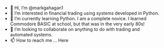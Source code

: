 - 👋 Hi, I’m @markgahagan1
- 👀 I’m interested in financial trading using systems developed in Python.
- 🌱 I’m currently learning Python. I am a complete novice. I learned Commodore BASIC at school, but that was in the very early 80s!
- 💞️ I’m looking to collaborate on anything to do with trading and automated systems.
- 📫 How to reach me ... Here

<!---
markgahagan1/markgahagan1 is a ✨ special ✨ repository because its `README.md` (this file) appears on your GitHub profile.
You can click the Preview link to take a look at your changes.
--->
